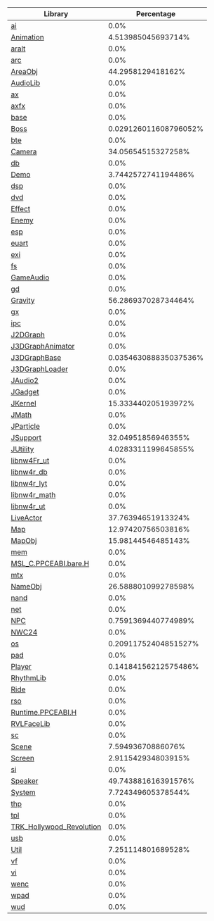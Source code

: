 | Library | Percentage |
| ------------- | ------------- |
| [ai](https://github.com/shibbo/Petari/blob/master/docs/lib/ai.md) | 0.0% |
| [Animation](https://github.com/shibbo/Petari/blob/master/docs/lib/Animation.md) | 4.513985045693714% |
| [aralt](https://github.com/shibbo/Petari/blob/master/docs/lib/aralt.md) | 0.0% |
| [arc](https://github.com/shibbo/Petari/blob/master/docs/lib/arc.md) | 0.0% |
| [AreaObj](https://github.com/shibbo/Petari/blob/master/docs/lib/AreaObj.md) | 44.2958129418162% |
| [AudioLib](https://github.com/shibbo/Petari/blob/master/docs/lib/AudioLib.md) | 0.0% |
| [ax](https://github.com/shibbo/Petari/blob/master/docs/lib/ax.md) | 0.0% |
| [axfx](https://github.com/shibbo/Petari/blob/master/docs/lib/axfx.md) | 0.0% |
| [base](https://github.com/shibbo/Petari/blob/master/docs/lib/base.md) | 0.0% |
| [Boss](https://github.com/shibbo/Petari/blob/master/docs/lib/Boss.md) | 0.029126011608796052% |
| [bte](https://github.com/shibbo/Petari/blob/master/docs/lib/bte.md) | 0.0% |
| [Camera](https://github.com/shibbo/Petari/blob/master/docs/lib/Camera.md) | 34.05654515327258% |
| [db](https://github.com/shibbo/Petari/blob/master/docs/lib/db.md) | 0.0% |
| [Demo](https://github.com/shibbo/Petari/blob/master/docs/lib/Demo.md) | 3.7442572741194486% |
| [dsp](https://github.com/shibbo/Petari/blob/master/docs/lib/dsp.md) | 0.0% |
| [dvd](https://github.com/shibbo/Petari/blob/master/docs/lib/dvd.md) | 0.0% |
| [Effect](https://github.com/shibbo/Petari/blob/master/docs/lib/Effect.md) | 0.0% |
| [Enemy](https://github.com/shibbo/Petari/blob/master/docs/lib/Enemy.md) | 0.0% |
| [esp](https://github.com/shibbo/Petari/blob/master/docs/lib/esp.md) | 0.0% |
| [euart](https://github.com/shibbo/Petari/blob/master/docs/lib/euart.md) | 0.0% |
| [exi](https://github.com/shibbo/Petari/blob/master/docs/lib/exi.md) | 0.0% |
| [fs](https://github.com/shibbo/Petari/blob/master/docs/lib/fs.md) | 0.0% |
| [GameAudio](https://github.com/shibbo/Petari/blob/master/docs/lib/GameAudio.md) | 0.0% |
| [gd](https://github.com/shibbo/Petari/blob/master/docs/lib/gd.md) | 0.0% |
| [Gravity](https://github.com/shibbo/Petari/blob/master/docs/lib/Gravity.md) | 56.286937028734464% |
| [gx](https://github.com/shibbo/Petari/blob/master/docs/lib/gx.md) | 0.0% |
| [ipc](https://github.com/shibbo/Petari/blob/master/docs/lib/ipc.md) | 0.0% |
| [J2DGraph](https://github.com/shibbo/Petari/blob/master/docs/lib/J2DGraph.md) | 0.0% |
| [J3DGraphAnimator](https://github.com/shibbo/Petari/blob/master/docs/lib/J3DGraphAnimator.md) | 0.0% |
| [J3DGraphBase](https://github.com/shibbo/Petari/blob/master/docs/lib/J3DGraphBase.md) | 0.035463088835037536% |
| [J3DGraphLoader](https://github.com/shibbo/Petari/blob/master/docs/lib/J3DGraphLoader.md) | 0.0% |
| [JAudio2](https://github.com/shibbo/Petari/blob/master/docs/lib/JAudio2.md) | 0.0% |
| [JGadget](https://github.com/shibbo/Petari/blob/master/docs/lib/JGadget.md) | 0.0% |
| [JKernel](https://github.com/shibbo/Petari/blob/master/docs/lib/JKernel.md) | 15.333440205193972% |
| [JMath](https://github.com/shibbo/Petari/blob/master/docs/lib/JMath.md) | 0.0% |
| [JParticle](https://github.com/shibbo/Petari/blob/master/docs/lib/JParticle.md) | 0.0% |
| [JSupport](https://github.com/shibbo/Petari/blob/master/docs/lib/JSupport.md) | 32.04951856946355% |
| [JUtility](https://github.com/shibbo/Petari/blob/master/docs/lib/JUtility.md) | 4.0283311199645855% |
| [libnw4Fr_ut](https://github.com/shibbo/Petari/blob/master/docs/lib/libnw4Fr_ut.md) | 0.0% |
| [libnw4r_db](https://github.com/shibbo/Petari/blob/master/docs/lib/libnw4r_db.md) | 0.0% |
| [libnw4r_lyt](https://github.com/shibbo/Petari/blob/master/docs/lib/libnw4r_lyt.md) | 0.0% |
| [libnw4r_math](https://github.com/shibbo/Petari/blob/master/docs/lib/libnw4r_math.md) | 0.0% |
| [libnw4r_ut](https://github.com/shibbo/Petari/blob/master/docs/lib/libnw4r_ut.md) | 0.0% |
| [LiveActor](https://github.com/shibbo/Petari/blob/master/docs/lib/LiveActor.md) | 37.76394651913324% |
| [Map](https://github.com/shibbo/Petari/blob/master/docs/lib/Map.md) | 12.97420756503816% |
| [MapObj](https://github.com/shibbo/Petari/blob/master/docs/lib/MapObj.md) | 15.98144546485143% |
| [mem](https://github.com/shibbo/Petari/blob/master/docs/lib/mem.md) | 0.0% |
| [MSL_C.PPCEABI.bare.H](https://github.com/shibbo/Petari/blob/master/docs/lib/MSL_C.PPCEABI.bare.H.md) | 0.0% |
| [mtx](https://github.com/shibbo/Petari/blob/master/docs/lib/mtx.md) | 0.0% |
| [NameObj](https://github.com/shibbo/Petari/blob/master/docs/lib/NameObj.md) | 26.588801099278598% |
| [nand](https://github.com/shibbo/Petari/blob/master/docs/lib/nand.md) | 0.0% |
| [net](https://github.com/shibbo/Petari/blob/master/docs/lib/net.md) | 0.0% |
| [NPC](https://github.com/shibbo/Petari/blob/master/docs/lib/NPC.md) | 0.7591369440774989% |
| [NWC24](https://github.com/shibbo/Petari/blob/master/docs/lib/NWC24.md) | 0.0% |
| [os](https://github.com/shibbo/Petari/blob/master/docs/lib/os.md) | 0.20911752404851527% |
| [pad](https://github.com/shibbo/Petari/blob/master/docs/lib/pad.md) | 0.0% |
| [Player](https://github.com/shibbo/Petari/blob/master/docs/lib/Player.md) | 0.14184156212575486% |
| [RhythmLib](https://github.com/shibbo/Petari/blob/master/docs/lib/RhythmLib.md) | 0.0% |
| [Ride](https://github.com/shibbo/Petari/blob/master/docs/lib/Ride.md) | 0.0% |
| [rso](https://github.com/shibbo/Petari/blob/master/docs/lib/rso.md) | 0.0% |
| [Runtime.PPCEABI.H](https://github.com/shibbo/Petari/blob/master/docs/lib/Runtime.PPCEABI.H.md) | 0.0% |
| [RVLFaceLib](https://github.com/shibbo/Petari/blob/master/docs/lib/RVLFaceLib.md) | 0.0% |
| [sc](https://github.com/shibbo/Petari/blob/master/docs/lib/sc.md) | 0.0% |
| [Scene](https://github.com/shibbo/Petari/blob/master/docs/lib/Scene.md) | 7.59493670886076% |
| [Screen](https://github.com/shibbo/Petari/blob/master/docs/lib/Screen.md) | 2.911542934803915% |
| [si](https://github.com/shibbo/Petari/blob/master/docs/lib/si.md) | 0.0% |
| [Speaker](https://github.com/shibbo/Petari/blob/master/docs/lib/Speaker.md) | 49.743881616391576% |
| [System](https://github.com/shibbo/Petari/blob/master/docs/lib/System.md) | 7.724349605378544% |
| [thp](https://github.com/shibbo/Petari/blob/master/docs/lib/thp.md) | 0.0% |
| [tpl](https://github.com/shibbo/Petari/blob/master/docs/lib/tpl.md) | 0.0% |
| [TRK_Hollywood_Revolution](https://github.com/shibbo/Petari/blob/master/docs/lib/TRK_Hollywood_Revolution.md) | 0.0% |
| [usb](https://github.com/shibbo/Petari/blob/master/docs/lib/usb.md) | 0.0% |
| [Util](https://github.com/shibbo/Petari/blob/master/docs/lib/Util.md) | 7.251114801689528% |
| [vf](https://github.com/shibbo/Petari/blob/master/docs/lib/vf.md) | 0.0% |
| [vi](https://github.com/shibbo/Petari/blob/master/docs/lib/vi.md) | 0.0% |
| [wenc](https://github.com/shibbo/Petari/blob/master/docs/lib/wenc.md) | 0.0% |
| [wpad](https://github.com/shibbo/Petari/blob/master/docs/lib/wpad.md) | 0.0% |
| [wud](https://github.com/shibbo/Petari/blob/master/docs/lib/wud.md) | 0.0% |
